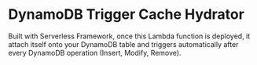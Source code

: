 # DynamoDB Trigger Cache Hydrator

Built with Serverless Framework, once this Lambda function is deployed, it attach itself onto your DynamoDB table and triggers automatically after every DynamoDB operation (Insert, Modify, Remove).